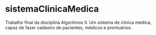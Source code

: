 # sistemaClinicaMedica
Trabalho final da disciplina Algoritmos II. Um sistema de clinica médica, capaz de fazer cadastro de pacientes, médicos e prontuários.
